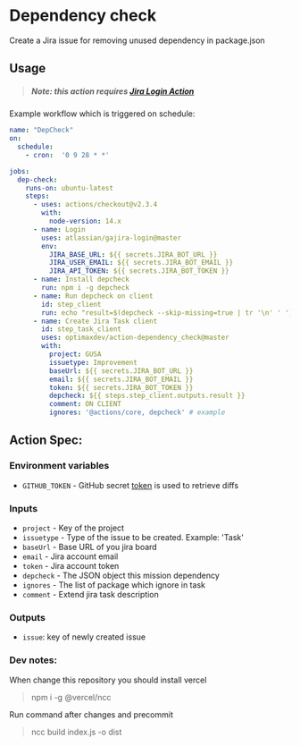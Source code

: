 # Dependency check
Create a Jira issue for removing unused dependency in package.json

## Usage
> ##### Note: this action requires [Jira Login Action](https://github.com/marketplace/actions/jira-login)

Example workflow which is triggered on schedule:
```yaml
name: "DepCheck"
on:
  schedule:
    - cron:  '0 9 28 * *'

jobs:
  dep-check:
    runs-on: ubuntu-latest
    steps:
      - uses: actions/checkout@v2.3.4
        with:
          node-version: 14.x
      - name: Login
        uses: atlassian/gajira-login@master
        env:
          JIRA_BASE_URL: ${{ secrets.JIRA_BOT_URL }}
          JIRA_USER_EMAIL: ${{ secrets.JIRA_BOT_EMAIL }}
          JIRA_API_TOKEN: ${{ secrets.JIRA_BOT_TOKEN }}
      - name: Install depcheck
        run: npm i -g depcheck
      - name: Run depcheck on client
        id: step_client
        run: echo "result=$(depcheck --skip-missing=true | tr '\n' ' ')" >> $GITHUB_OUTPUT
      - name: Create Jira Task client
        id: step_task_client
        uses: optimaxdev/action-dependency_check@master
        with:
          project: GUSA
          issuetype: Improvement
          baseUrl: ${{ secrets.JIRA_BOT_URL }}
          email: ${{ secrets.JIRA_BOT_EMAIL }}
          token: ${{ secrets.JIRA_BOT_TOKEN }}
          depcheck: ${{ steps.step_client.outputs.result }}
          comment: ON CLIENT
          ignores: '@actions/core, depcheck' # example
```

## Action Spec:

### Environment variables
- `GITHUB_TOKEN` - GitHub secret [token](https://developer.github.com/actions/creating-workflows/storing-secrets/#github-token-secret) is used to retrieve diffs

### Inputs

- `project` - Key of the project
- `issuetype` - Type of the issue to be created. Example: 'Task'
- `baseUrl` - Base URL of you jira board
- `email` - Jira account email
- `token` - Jira account token
- `depcheck` - The JSON object this mission dependency
- `ignores` - The list of package which ignore in task
- `comment` - Extend jira task description

### Outputs

- `issue`: key of newly created issue

### Dev notes:
When change this repository you should install vercel 
> npm i -g @vercel/ncc

Run command after changes and precommit

> ncc build index.js -o dist